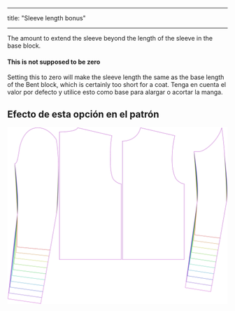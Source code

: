 - - -
title: "Sleeve length bonus"
- - -

The amount to extend the sleeve beyond the length of the sleeve in the base block.

<Note>

#### This is not supposed to be zero

Setting this to zero will make the sleeve length the same as the base length of the Bent block,
which is certainly too short for a coat.
Tenga en cuenta el valor por defecto y utilice esto como base para alargar o acortar la manga.

</Note>

## Efecto de esta opción en el patrón

![This image shows the effect of this option by superimposing several variants that have a different value for this option](bent_sleevelengthbonus_sample.svg "Effect of this option on the pattern")
